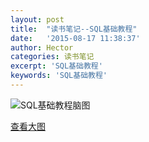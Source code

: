 ```yaml
---
layout: post
title:  "读书笔记--SQL基础教程"
date:   '2015-08-17 11:38:37'
author: Hector
categories: 读书笔记
excerpt: 'SQL基础教程'
keywords: 'SQL基础教程'
---
```


![SQL基础教程脑图](http://www.hoohack.me/assets/images/sql_basic_course.png)

[查看大图](http://www.hoohack.me/assets/images/sql_basic_course.png)